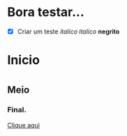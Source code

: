 # Bora testar...
- [X] Criar um teste
_italico_
*italico*
**negrito**
# Inicio <h1>
## Meio
### Final.
[Clique aqui](https://docs.pipz.com/central-de-ajuda/learning-center/guia-basico-de-markdown#open)
